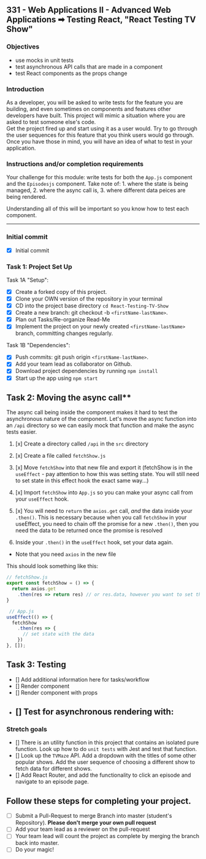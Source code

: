 
## 331 - Web Applications II - Advanced Web Applications ➡ Testing React, "React Testing TV Show"

### Objectives
  - use mocks in unit tests
  - test asynchronous API calls that are made in a component
  - test React components as the props change

### Introduction
As a developer, you will be asked to write tests for the feature you are building, and even sometimes on components and features other developers have built. This project will mimic a situation where you are asked to test someone else's code.  
Get the project fired up and start using it as a user would. Try to go through the user sequences for this feature that you think users would go through. Once you have those in mind, you will have an idea of what to test in your application.

### Instructions and/or completion requirements

Your challenge for this module: write tests for both the `App.js` component and the `Episodesjs` component. 
  Take note of:
    1. where the state is being managed, 
    2. where the async call is, 
    3. where different data peices are being rendered. 
    
  Understanding all of this will be important so you know how to test each component.

------------------------------------------------------------------------------------------------------------------

### Initial commit

- [x] Initial commit

### Task 1: Project Set Up

  Task 1A "Setup":
  - [x] Create a forked copy of this project.
  - [x] Clone your OWN version of the repository in your terminal
  - [x] CD into the project base directory `cd React-Testing-TV-Show`
  - [x] Create a new branch: git checkout -b `<firstName-lastName>`.
  - [x] Plan out Tasks/Re-organize Read-Me
  - [x] Implement the project on your newly created `<firstName-lastName>` branch, committing changes regularly.

  Task 1B "Dependencies":
  - [x] Push commits: git push origin `<firstName-lastName>`.
  - [x] Add your team lead as collaborator on Github.
  - [x] Download project dependencies by running `npm install`
  - [x] Start up the app using `npm start`

## Task 2: Moving the async call**

The async call being inside the component makes it hard to test the asynchronous nature of the component. 
Let's move the async function into an `/api` directory so we can easily mock that function and make the async tests easier.

1. [x] Create a directory called `/api` in the `src` directory
  1. [x] Create a file called `fetchShow.js`
  1. [x] Move `fetchShow` into that new file and export it (fetchShow is in the `useEffect` - pay attention to how this was setting state. You will still need to set state in this effect hook the exact same way...)
  1. [x] Import `fetchShow` into `App.js` so you can make your async call from your `useEffect` hook.

2. [x] You will need to `return` the `axios.get` call, _and_ the data inside your `.then()`. This is necessary because when you call `fetchShow` in your useEffect, you need to chain off the promise for a new `.then()`, then you need the data to be returned once the promise is resolved

3. Inside your `.then()` in the `useEffect` hook, set your data again.

- Note that you need `axios` in the new file

This should look something like this:

```javascript
// fetchShow.js
export const fetchShow = () => {
  return axios.get
    .then(res => return res) // or res.data, however you want to set that up
}

 // App.js
useEffect(() => {
  fetchShow
    .then(res => {
      // set state with the data
    })
}, []);
```

## Task 3: Testing
- [] Add additional information here for tasks/workflow
- [] Render component
- [] Render component with props
- [] Test for asynchronous rendering with:
  - 

### Stretch goals
  - [] There is an utility function in this project that contains an isolated pure function. Look up how to do `unit tests` with Jest and test that function.
  - [] Look up the `TVMaze` API. Add a dropdown with the titles of some other popular shows. Add the user sequence of choosing a different show to fetch data for different shows.
  - [] Add React Router, and add the functionality to click an episode and navigate to an episode page.

## Follow these steps for completing your project.
  - [ ] Submit a Pull-Request to merge <firstName-lastName> Branch into master (student's Repository). **Please don't merge your own pull request**
  - [ ] Add your team lead as a reviewer on the pull-request
  - [ ] Your team lead will count the project as complete by merging the branch back into master.
  - [ ] Do your magic!
